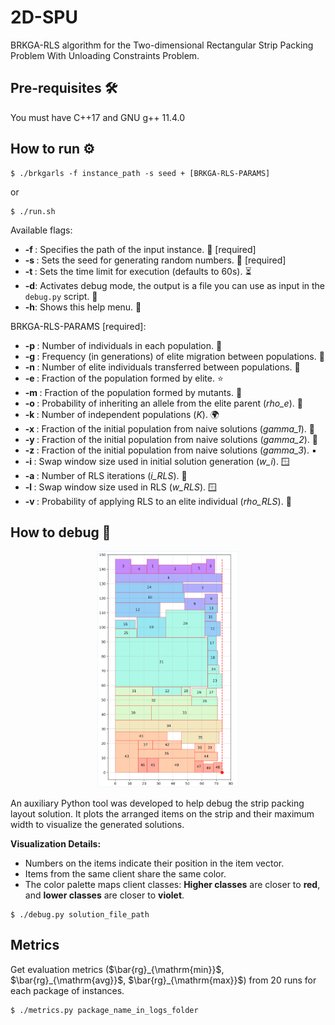 # 2D-SPU
BRKGA-RLS algorithm for the Two-dimensional Rectangular Strip Packing Problem With Unloading Constraints Problem.

## Pre-requisites 🛠️

You must have C++17 and GNU g++ 11.4.0

## How to run ⚙️

```console
$ ./brkgarls -f instance_path -s seed + [BRKGA-RLS-PARAMS]
```

or

```console
$ ./run.sh
```

Available flags:

* **-f <file>**: Specifies the path of the input instance. 📂 [required]
* **-s <string>**: Sets the seed for generating random numbers. 🌱 [required]
* **-t <number>**: Sets the time limit for execution (defaults to 60s). ⏳
* **-d**: Activates debug mode, the output is a file you can use as input in the `debug.py` script. 🐞
* **-h**: Shows this help menu. 📖

BRKGA-RLS-PARAMS [required]:
* **-p <number>**: Number of individuals in each population. 👥
* **-g <number>**: Frequency (in generations) of elite migration between populations. 🔄
* **-n <number>**: Number of elite individuals transferred between populations. 🚚
* **-e <float>**: Fraction of the population formed by elite. ⭐
* **-m <float>**: Fraction of the population formed by mutants. 🧬
* **-o <float>**: Probability of inheriting an allele from the elite parent (*rho_e*). 🎲
* **-k <number>**: Number of independent populations (*K*). 🌍
* **-x <float>**: Fraction of the initial population from naive solutions (*gamma_1*). 🔹
* **-y <float>**: Fraction of the initial population from naive solutions (*gamma_2*). 🔸
* **-z <float>**: Fraction of the initial population from naive solutions (*gamma_3*). ▪️
* **-i <number>**: Swap window size used in initial solution generation (*w_i*). 🪟
* **-a <number>**: Number of RLS iterations (*i_RLS*). 🔁
* **-l <number>**: Swap window size used in RLS (*w_RLS*). 🪟
* **-v <float>**: Probability of applying RLS to an elite individual (*rho_RLS*). 🎯

## How to debug 🐞

<div align="center">
  <img src="imgs/debug_tool.jpg" alt="Texto Alternativo" width="45%">
</div>

An auxiliary Python tool was developed to help debug the strip packing layout solution. It plots the arranged items on the strip and their maximum width to visualize the generated solutions.

**Visualization Details:**
* Numbers on the items indicate their position in the item vector.
* Items from the same client share the same color.
* The color palette maps client classes: **Higher classes** are closer to **red**, and **lower classes** are closer to **violet**.

```console
$ ./debug.py solution_file_path
```

## Metrics

Get evaluation metrics ($\bar{rg}_{\mathrm{min}}$, $\bar{rg}_{\mathrm{avg}}$, $\bar{rg}_{\mathrm{max}}$) from 20 runs for each package of instances.


```console
$ ./metrics.py package_name_in_logs_folder
```
